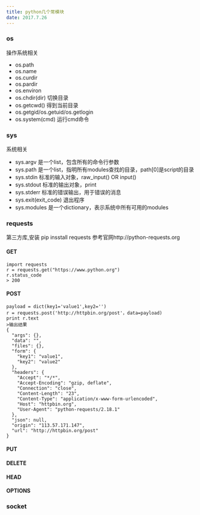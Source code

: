 ```yaml
---
title: python几个常模块
date: 2017.7.26
---
```


### os
操作系统相关
+ os.path
+ os.name
+ os.curdir
+ os.pardir
+ os.environ
+ os.chdir(dir) 切换目录
+ os.getcwd() 得到当前目录
+ os.getgid/os.getuid/os.getlogin
+ os.system(cmd)  运行cmd命令

### sys
系统相关
+ sys.argv 是一个list，包含所有的命令行参数
+ sys.path  是一个list，指明所有modules查找的目录，path[0]是script的目录
+ sys.stdin 标准的输入对象，raw_input() OR input()
+ sys.stdout 标准的输出对象，print
+ sys.stderr 标准的错误输出，用于错误的消息
+ sys.exit(exit_code) 退出程序
+ sys.modules 是一个dictionary，表示系统中所有可用的modules  

### requests
第三方库,安装 pip insstall requests
参考官网http://python-requests.org

#### GET
```
import requests
r = requests.get("https://www.python.org")
r.status_code
> 200

```
#### POST
```
payload = dict(key1='value1',key2='')
r = requests.post('http://httpbin.org/post'，data=payload)
print r.text
>输出结果
{
  "args": {},
  "data": "",
  "files": {},
  "form": {
    "key1": "value1",
    "key2": "value2"
  },
  "headers": {
    "Accept": "*/*",
    "Accept-Encoding": "gzip, deflate",
    "Connection": "close",
    "Content-Length": "23",
    "Content-Type": "application/x-www-form-urlencoded",
    "Host": "httpbin.org",
    "User-Agent": "python-requests/2.18.1"
  },
  "json": null,
  "origin": "113.57.171.147",
  "url": "http://httpbin.org/post"
}
```
#### PUT
#### DELETE
#### HEAD
#### OPTIONS

### socket
